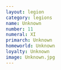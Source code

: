```yaml
---
layout: legion
category: legions
name: Unknown
number: 11
numeral: XI
primarch: Unknown
homeworld: Unknown
loyalty: Unknown
image: Unknown.jpg
---
```

